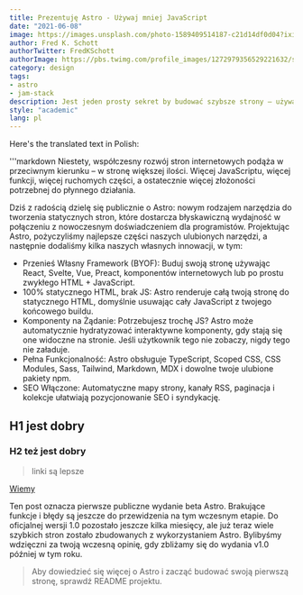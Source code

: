 ```yaml
---
title: Prezentuję Astro - Używaj mniej JavaScript
date: "2021-06-08"
image: https://images.unsplash.com/photo-1589409514187-c21d14df0d04?ixid=MnwxMjA3fDB8MHxwaG90by1wYWdlfHx8fGVufDB8fHx8&ixlib=rb-1.2.1&auto=format&fit=crop&w=1650&q=80
author: Fred K. Schott
authorTwitter: FredKSchott
authorImage: https://pbs.twimg.com/profile_images/1272979356529221632/sxvncugt_400x400.jpg
category: design
tags:
- astro
- jam-stack
description: Jest jeden prosty sekret by budować szybsze strony — używaj mniej kodu.
style: "academic"
lang: pl
---
```


Here's the translated text in Polish:

'''markdown
Niestety, współczesny rozwój stron internetowych podąża w przeciwnym kierunku – w stronę większej ilości. Więcej JavaScriptu, więcej funkcji, więcej ruchomych części, a ostatecznie więcej złożoności potrzebnej do płynnego działania.

Dziś z radością dzielę się publicznie o Astro: nowym rodzajem narzędzia do tworzenia statycznych stron, które dostarcza błyskawiczną wydajność w połączeniu z nowoczesnym doświadczeniem dla programistów. Projektując Astro, pożyczyliśmy najlepsze części naszych ulubionych narzędzi, a następnie dodaliśmy kilka naszych własnych innowacji, w tym:

- Przenieś Własny Framework (BYOF): Buduj swoją stronę używając React, Svelte, Vue, Preact, komponentów internetowych lub po prostu zwykłego HTML + JavaScript.
- 100% statycznego HTML, brak JS: Astro renderuje całą twoją stronę do statycznego HTML, domyślnie usuwając cały JavaScript z twojego końcowego buildu.
- Komponenty na Żądanie: Potrzebujesz trochę JS? Astro może automatycznie hydratyzować interaktywne komponenty, gdy stają się one widoczne na stronie. Jeśli użytkownik tego nie zobaczy, nigdy tego nie załaduje.
- Pełna Funkcjonalność: Astro obsługuje TypeScript, Scoped CSS, CSS Modules, Sass, Tailwind, Markdown, MDX i dowolne twoje ulubione pakiety npm.
- SEO Włączone: Automatyczne mapy strony, kanały RSS, paginacja i kolekcje ułatwiają pozycjonowanie SEO i syndykację.

## H1 jest dobry

### H2 też jest dobry

> linki są lepsze

[Wiemy](they-are-better)

Ten post oznacza pierwsze publiczne wydanie beta Astro. Brakujące funkcje i błędy są jeszcze do przewidzenia na tym wczesnym etapie. Do oficjalnej wersji 1.0 pozostało jeszcze kilka miesięcy, ale już teraz wiele szybkich stron zostało zbudowanych z wykorzystaniem Astro. Bylibyśmy wdzięczni za twoją wczesną opinię, gdy zbliżamy się do wydania v1.0 później w tym roku.

> Aby dowiedzieć się więcej o Astro i zacząć budować swoją pierwszą stronę, sprawdź README projektu.
